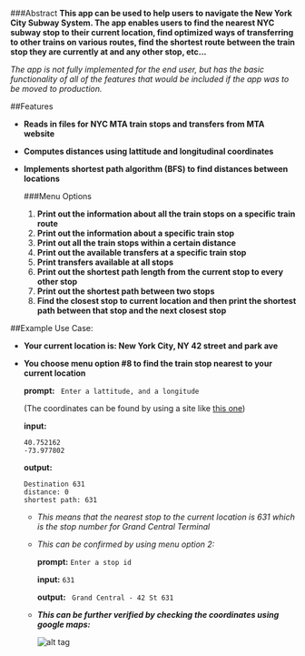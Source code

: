 ###Abstract 
**This app can be used to help users to navigate the New York City Subway System. The app enables users to find the nearest NYC subway stop to their current location, find optimized ways of transferring to other trains on various routes, find the shortest route between the train stop they are currently at and any other stop, etc...**

*The app is not fully implemented for the end user, but has the basic functionality of all of the features that would be included if the app was to be moved to production.*

##Features
* **Reads in files for NYC MTA train stops and transfers from MTA website** 

* **Computes distances using lattitude and longitudinal coordinates**

* **Implements shortest path algorithm (BFS) to find distances between locations**


  ###Menu Options
  1. **Print out the information about all the train stops on a specific train route**
  2. **Print out the information about a specific train stop**
  3. **Print out all the train stops within a certain distance**
  4. **Print out the available transfers at a specific train stop**
  5. **Print transfers available at all stops**
  6. **Print out the shortest path length from the current stop to every other stop**
  7. **Print out the shortest path between two stops**
  8. **Find the closest stop to current location and then print the shortest path between that stop and the next closest stop**

##Example Use Case:
* **Your current location is: New York City, NY 42 street and park ave**
* **You choose menu option #8 to find the train stop nearest to your current location**

  **prompt:**   ``` Enter a lattitude, and a longitude```
  
  (The coordinates can be found by using a site like [this one](http://www.latlong.net/))
  
       
  **input:**
  <pre><code>40.752162
  -73.977802
  </code></pre>
                 
  **output:**   
  <pre><code>Destination 631
  distance: 0
  shortest path: 631
  </code></pre>
 
  * *This means that the nearest stop to the current location is 631 which is the stop number for Grand Central Terminal*

  * *This can be confirmed by using menu option 2:*
  
    **prompt:** ```Enter a stop id```
    
    **input:** ```631```
    
    **output:** ``` Grand Central - 42 St 631```
    
  * ***This can be further verified by checking the coordinates using google maps:***
  
    ![alt tag](https://cloud.githubusercontent.com/assets/8988459/9702200/556d2f34-5421-11e5-887e-bb289dd97a38.png)
    
  
